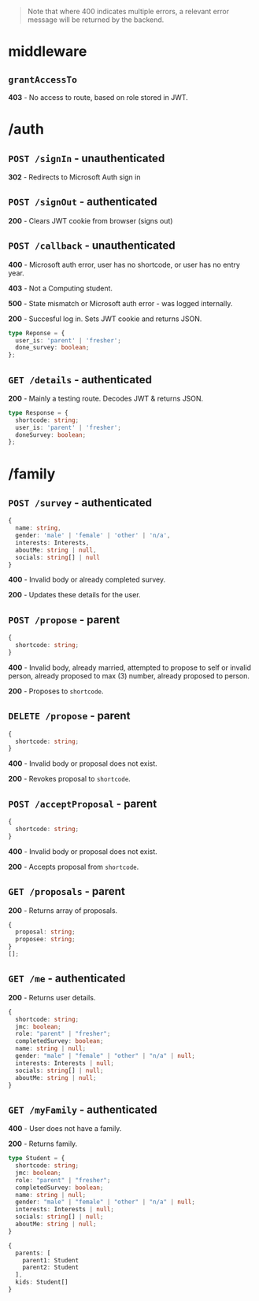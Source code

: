 > Note that where 400 indicates multiple errors, a relevant error message will be returned by the backend.

# **middleware**

## `grantAccessTo`

**403** - No access to route, based on role stored in JWT.

# **/auth**

## `POST /signIn` - unauthenticated

**302** - Redirects to Microsoft Auth sign in

## `POST /signOut` - authenticated

**200** - Clears JWT cookie from browser (signs out)

## `POST /callback` - unauthenticated

**400** - Microsoft auth error, user has no shortcode, or user has no entry year.

**403** - Not a Computing student.

**500** - State mismatch or Microsoft auth error - was logged internally.

**200** - Succesful log in. Sets JWT cookie and returns JSON.

```ts
type Reponse = {
  user_is: 'parent' | 'fresher';
  done_survey: boolean;
};
```

## `GET /details` - authenticated

**200** - Mainly a testing route. Decodes JWT & returns JSON.

```ts
type Response = {
  shortcode: string;
  user_is: 'parent' | 'fresher';
  doneSurvey: boolean;
};
```

# **/family**

## `POST /survey` - authenticated

```ts
{
  name: string,
  gender: 'male' | 'female' | 'other' | 'n/a',
  interests: Interests,
  aboutMe: string | null,
  socials: string[] | null
}
```

**400** - Invalid body or already completed survey.

**200** - Updates these details for the user.

## `POST /propose` - parent

```ts
{
  shortcode: string;
}
```

**400** - Invalid body, already married, attempted to propose to self or invalid person, already proposed to max (3) number, already proposed to person.

**200** - Proposes to `shortcode`.

## `DELETE /propose` - parent

```ts
{
  shortcode: string;
}
```

**400** - Invalid body or proposal does not exist.

**200** - Revokes proposal to `shortcode`.

## `POST /acceptProposal` - parent

```ts
{
  shortcode: string;
}
```

**400** - Invalid body or proposal does not exist.

**200** - Accepts proposal from `shortcode`.

## `GET /proposals` - parent

**200** - Returns array of proposals.

```ts
{
  proposal: string;
  proposee: string;
}
[];
```

## `GET /me` - authenticated

**200** - Returns user details.

```ts
{
  shortcode: string;
  jmc: boolean;
  role: "parent" | "fresher";
  completedSurvey: boolean;
  name: string | null;
  gender: "male" | "female" | "other" | "n/a" | null;
  interests: Interests | null;
  socials: string[] | null;
  aboutMe: string | null;
}
```

## `GET /myFamily` - authenticated

**400** - User does not have a family.

**200** - Returns family.

```ts
type Student = {
  shortcode: string;
  jmc: boolean;
  role: "parent" | "fresher";
  completedSurvey: boolean;
  name: string | null;
  gender: "male" | "female" | "other" | "n/a" | null;
  interests: Interests | null;
  socials: string[] | null;
  aboutMe: string | null;
}

{
  parents: [
    parent1: Student
    parent2: Student
  ],
  kids: Student[]
}
```
